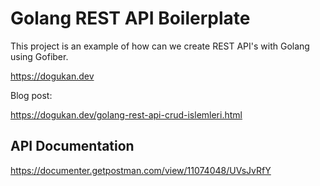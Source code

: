 # Golang REST API Boilerplate

This project is an example of how can we create REST API's with Golang using Gofiber.

https://dogukan.dev

Blog post:

https://dogukan.dev/golang-rest-api-crud-islemleri.html

## API Documentation

https://documenter.getpostman.com/view/11074048/UVsJvRfY
